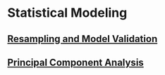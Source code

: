 # Statistical Modeling

## [Resampling and Model Validation](Resampling_and_Model_Validation.md)
## [Principal Component Analysis](Principal_Component_Analysis.md)


